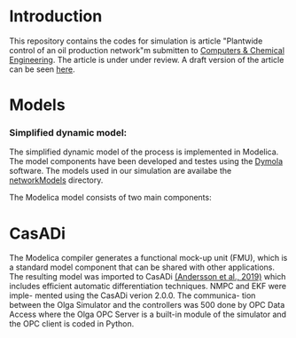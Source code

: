 # Introduction 
This repository contains the codes for simulation is article "Plantwide control of an oil production network"m submitten to [Computers & Chemical Engineering](https://www.journals.elsevier.com/computers-and-chemical-engineering). The article is under under review. A draft version of the article can be seen [here](Article/PlanWideOil_June2019.pdf).

# Models
### Simplified dynamic model:
The simplified dynamic model of the process is implemented in Modelica. The model components have been developed and testes using the [Dymola](https://www.3ds.com/products-services/catia/products/dymola/) software. The models used in our simulation are availabe the [networkModels](networkModels/) directory.

The Modelica model consists of two main components:


# CasADi
The Modelica compiler generates a functional mock-up unit (FMU), which is a standard model component that can be shared with other applications. The resulting model was imported to CasADi
[(Andersson et al., 2019)](http://www.optimization-online.org/DB_FILE/2018/01/6420.pdf) 
which includes efficient automatic
differentiation techniques. NMPC and EKF were imple-
mented using the CasADi verion 2.0.0. The communica-
tion between the Olga Simulator and the controllers was
500 done by OPC Data Access where the Olga OPC Server is
a built-in module of the simulator and the OPC client is
coded in Python.
